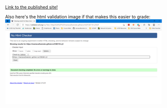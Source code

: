 [Link to the published site!](https://manicalhamster.github.io/CSE110-L2)

Also here's the html validation image if that makes this easier to grade:  
![w3 html validator](./screenshots/w3_html_validator.png)
